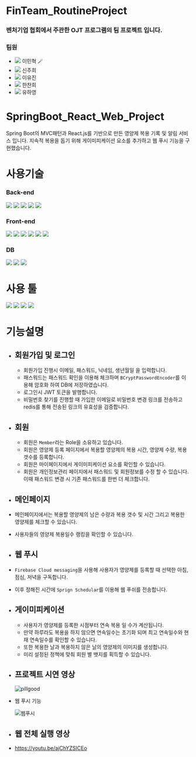 # FinTeam_RoutineProject

### 벤처기업 협회에서 주관한 OJT 프로그램의 팀 프로젝트 입니다. 

### 팀원
- <img src="https://img.shields.io/badge/frontend-61DAFB?style=flat-square&logo=React&logoColor=white"/></a> 이민혁 🪄
- <img src="https://img.shields.io/badge/frontend-61DAFB?style=flat-square&logo=React&logoColor=white"/></a> 신주희
- <img src="https://img.shields.io/badge/frontend-61DAFB?style=flat-square&logo=React&logoColor=white"/></a> 이유진
- <img src="https://img.shields.io/badge/backend-6DB33F?style=flat-square&logo=SpringBoot&logoColor=white"/></a> 한찬희
- <img src="https://img.shields.io/badge/backend-6DB33F?style=flat-square&logo=SpringBoot&logoColor=white"/></a> 유하영

# SpringBoot_React_Web_Project

Spring Boot의 MVC패턴과 React.js를 기반으로 만든 영양제 복용 기록 및 알림 서비스 입니다. 지속적 복용을 돕기 위해 게이미피케이션 요소를 추가하고 웹 푸시 기능을 구현했습니다. 

# 사용기술

### Back-end
<img src="https://img.shields.io/badge/Java-007396?style=flat-square&logo=Java&logoColor=white"/></a>
<img src="https://img.shields.io/badge/SpringBoot-6DB33F?style=flat-square&logo=SpringBoot&logoColor=white"/></a>
<img src="https://img.shields.io/badge/SpringSecurity-6DB33F?style=flat-square&logo=SpringBoot&logoColor=white"/></a>
<img src="https://img.shields.io/badge/JWT-6DB33F?style=flat-square&logo=JSONWebTokens&logoColor=white"/></a>
<img src="https://img.shields.io/badge/Firebase-FFCA28?style=flat-square&logo=Firebase&logoColor=white"/></a>


### Front-end
<img src="https://img.shields.io/badge/React-61DAFB?style=flat-square&logo=React&logoColor=white"/></a>
<img src="https://img.shields.io/badge/JavaScript-F7DF1E?style=flat-square&logo=JavaScript&logoColor=white"/></a>
<img src="https://img.shields.io/badge/CSS3-1572B6?style=flat-square&logo=CSS3&logoColor=white"/></a>
<img src="https://img.shields.io/badge/Bootstrap-7952B3?style=flat-square&logo=Bootstrap&logoColor=white"/></a>
<img src="https://img.shields.io/badge/Styled-components-DB7093?style=flat-square&logo=tyledcomponents&logoColor=white"/></a>
<img src="https://img.shields.io/badge/Firebase-FFCA28?style=flat-square&logo=Firebase&logoColor=white"/></a>

### DB
<img src="https://img.shields.io/badge/Redis-DC382D?style=flat-square&logo=Redis&logoColor=white"/></a>
<img src="https://img.shields.io/badge/MySQL-4479A1?style=flat-square&logo=MySQL&logoColor=white"/></a>
<img src="https://img.shields.io/badge/Hibernate-59666C?style=flat-square&logo=Hibernate&logoColor=white"/></a>


# 사용 툴

<img src="https://img.shields.io/badge/IntelliJ_IDEA-000000?style=flat-square&logo=IntelliJIDEA&logoColor=white"/></a>
<img src="https://img.shields.io/badge/Visual_Studio_Code-007ACC?style=flat-square&logo=VisualStudioCode&logoColor=white"/></a>
<img src="https://img.shields.io/badge/Slack-4A154B?style=flat-square&logo=Slack&logoColor=white"/></a>
<img src="https://img.shields.io/badge/GitHub-181717?style=flat-square&logo=Slack&logoColor=white"/></a>



# 기능설명

- ## 회원가입 및 로그인

  - 회원가입 진행시 이메일, 패스워드, 닉네임, 생년월일 을 입력합니다.
  - 패스워드는 패스워드 확인을 이용해 체크하며 `BCryptPasswordEncoder`를 이용해 암호화 하여 DB에 저장하였습니다.
  - 로그인시 JWT 토큰을 발행합니다. 
  - 비밀번호 찾기를 진행할 때 가입한 이메일로 비밀번호 변경 링크를 전송하고 redis를 통해 전송된 링크의 유효성을 검증합니다. 
  
- ## 회원

  - 회원은 `Member`라는 Role을 소유하고 있습니다.
  - 회원은 영양제 등록 페이지에서 복용할 영양제의 복용 시간, 영양제 수량, 복용 갯수를 등록합니다. 
  - 회원은 마이페이지에서 게이미피케이션 요소를 확인할 수 있습니다. 
  - 회원은 개인정보관리 페이지에서 패스워드 및 회원정보를 수정 할 수 있습니다. 이때 패스워드 변경 시 기존 패스워드를 한번 더 체크합니다.




- ## 메인페이지

- 메인페이지에서는 복용할 영양제의 남은 수량과 복용 갯수 및 시간 그리고 복용한 영양제를 체크할 수 있습니다.
- 사용자들의 영양제 복용일수 랭킹을 확인할 수 있습니다.


- ## 웹 푸시

- `Firebase Cloud messaging`을 사용해 사용자가 영양제를 등록할 때 선택한 아침, 점심, 저녁을 구독합니다. 
- 이후 정해진 시간에 `Sprign Schedular`를 이용해 웹 푸쉬를 전송합니다. 



- ## 게이미피케이션

  - 사용자가 영양제를 등록한 시점부터 연속 복용 일 수가 계산됩니다. 
  - 만약 하루라도 복용을 하지 않으면 연속일수는 초기화 되며 최고 연속일수와 현재 연속일수를 확인할 수 있습니다.
  - 또한 복용한 날과 복용하지 않은 날의 영양제의 이미지를 생성합니다.
  - 미리 설정된 정책에 맞춰 회원 별 뱃지를 획득할 수 있습니다. 


- ## 프로젝트 시연 영상 

  ![pillgood](https://user-images.githubusercontent.com/79136087/174006243-bf1aaa7a-a867-4d63-bdab-9337dffb887d.gif)

- 웹 푸시 기능

  ![웹푸시](https://user-images.githubusercontent.com/79136087/174008498-747ea1d5-a375-4b10-b7b3-15661a4c958d.gif)

- ## 웹 전체 실행 영상 

 - https://youtu.be/ajChYZSICEo

